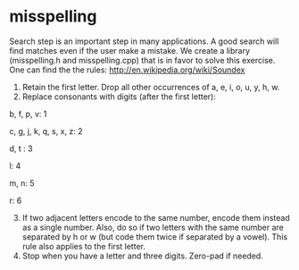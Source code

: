 # misspelling
Search step is an important step in many applications. A good search will find matches even if the user make a mistake.
We create a library (misspelling.h and misspelling.cpp) that is in favor to solve this exercise. One can find the the rules:
http://en.wikipedia.org/wiki/Soundex


1. Retain the first letter. Drop all other occurrences of a, e, i, o, u, y, h, w.
2. Replace consonants with digits (after the first letter):

b, f, p, v: 1

c, g, j, k, q, s, x, z: 2

d, t : 3

l: 4

m, n: 5

r: 6

3. If two adjacent letters encode to the same number, encode them instead
as a single number. Also, do so if two letters with the same number are
separated by h or w (but code them twice if separated by a vowel). This
rule also applies to the first letter.
4. Stop when you have a letter and three digits. Zero-pad if needed. 
